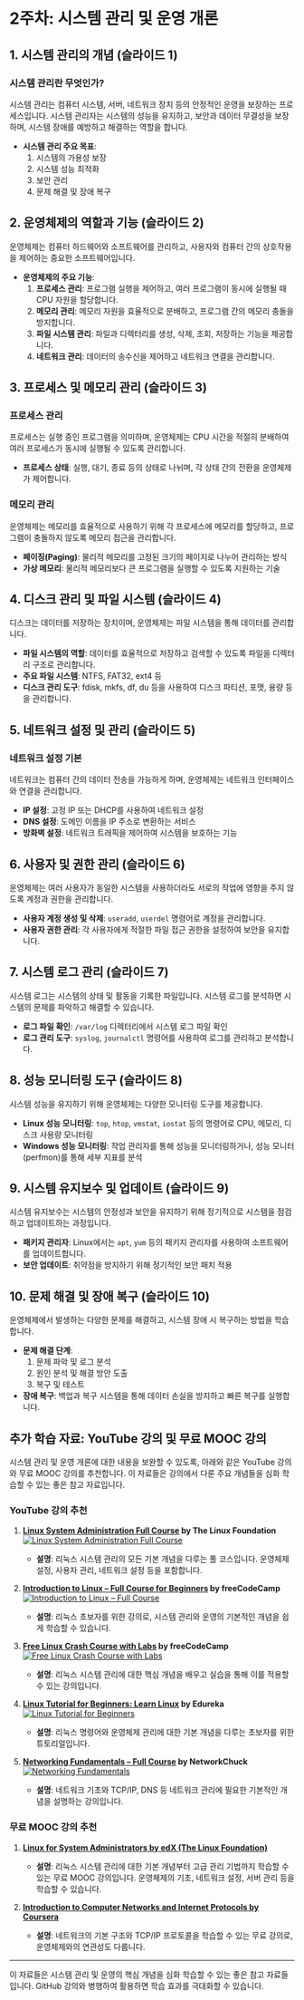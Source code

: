 # 2주차: 시스템 관리 및 운영 개론

## 1. 시스템 관리의 개념 (슬라이드 1)
### 시스템 관리란 무엇인가?
시스템 관리는 컴퓨터 시스템, 서버, 네트워크 장치 등의 안정적인 운영을 보장하는 프로세스입니다. 시스템 관리자는 시스템의 성능을 유지하고, 보안과 데이터 무결성을 보장하며, 시스템 장애를 예방하고 해결하는 역할을 합니다.

- **시스템 관리 주요 목표**:
  1. 시스템의 가용성 보장
  2. 시스템 성능 최적화
  3. 보안 관리
  4. 문제 해결 및 장애 복구

## 2. 운영체제의 역할과 기능 (슬라이드 2)
운영체제는 컴퓨터 하드웨어와 소프트웨어를 관리하고, 사용자와 컴퓨터 간의 상호작용을 제어하는 중요한 소프트웨어입니다.

- **운영체제의 주요 기능**:
  1. **프로세스 관리**: 프로그램 실행을 제어하고, 여러 프로그램이 동시에 실행될 때 CPU 자원을 할당합니다.
  2. **메모리 관리**: 메모리 자원을 효율적으로 분배하고, 프로그램 간의 메모리 충돌을 방지합니다.
  3. **파일 시스템 관리**: 파일과 디렉터리를 생성, 삭제, 조회, 저장하는 기능을 제공합니다.
  4. **네트워크 관리**: 데이터의 송수신을 제어하고 네트워크 연결을 관리합니다.

## 3. 프로세스 및 메모리 관리 (슬라이드 3)
### 프로세스 관리
프로세스는 실행 중인 프로그램을 의미하며, 운영체제는 CPU 시간을 적절히 분배하여 여러 프로세스가 동시에 실행될 수 있도록 관리합니다.

- **프로세스 상태**: 실행, 대기, 종료 등의 상태로 나뉘며, 각 상태 간의 전환을 운영체제가 제어합니다.

### 메모리 관리
운영체제는 메모리를 효율적으로 사용하기 위해 각 프로세스에 메모리를 할당하고, 프로그램이 충돌하지 않도록 메모리 접근을 관리합니다.

- **페이징(Paging)**: 물리적 메모리를 고정된 크기의 페이지로 나누어 관리하는 방식
- **가상 메모리**: 물리적 메모리보다 큰 프로그램을 실행할 수 있도록 지원하는 기술

## 4. 디스크 관리 및 파일 시스템 (슬라이드 4)
디스크는 데이터를 저장하는 장치이며, 운영체제는 파일 시스템을 통해 데이터를 관리합니다.

- **파일 시스템의 역할**: 데이터를 효율적으로 저장하고 검색할 수 있도록 파일을 디렉터리 구조로 관리합니다.
- **주요 파일 시스템**: NTFS, FAT32, ext4 등
- **디스크 관리 도구**: fdisk, mkfs, df, du 등을 사용하여 디스크 파티션, 포맷, 용량 등을 관리합니다.

## 5. 네트워크 설정 및 관리 (슬라이드 5)
### 네트워크 설정 기본
네트워크는 컴퓨터 간의 데이터 전송을 가능하게 하며, 운영체제는 네트워크 인터페이스와 연결을 관리합니다.

- **IP 설정**: 고정 IP 또는 DHCP를 사용하여 네트워크 설정
- **DNS 설정**: 도메인 이름을 IP 주소로 변환하는 서비스
- **방화벽 설정**: 네트워크 트래픽을 제어하여 시스템을 보호하는 기능

## 6. 사용자 및 권한 관리 (슬라이드 6)
운영체제는 여러 사용자가 동일한 시스템을 사용하더라도 서로의 작업에 영향을 주지 않도록 계정과 권한을 관리합니다.

- **사용자 계정 생성 및 삭제**: `useradd`, `userdel` 명령어로 계정을 관리합니다.
- **사용자 권한 관리**: 각 사용자에게 적절한 파일 접근 권한을 설정하여 보안을 유지합니다.

## 7. 시스템 로그 관리 (슬라이드 7)
시스템 로그는 시스템의 상태 및 활동을 기록한 파일입니다. 시스템 로그를 분석하면 시스템의 문제를 파악하고 해결할 수 있습니다.

- **로그 파일 확인**: `/var/log` 디렉터리에서 시스템 로그 파일 확인
- **로그 관리 도구**: `syslog`, `journalctl` 명령어를 사용하여 로그를 관리하고 분석합니다.

## 8. 성능 모니터링 도구 (슬라이드 8)
시스템 성능을 유지하기 위해 운영체제는 다양한 모니터링 도구를 제공합니다.

- **Linux 성능 모니터링**: `top`, `htop`, `vmstat`, `iostat` 등의 명령어로 CPU, 메모리, 디스크 사용량 모니터링
- **Windows 성능 모니터링**: 작업 관리자를 통해 성능을 모니터링하거나, 성능 모니터(perfmon)를 통해 세부 지표를 분석

## 9. 시스템 유지보수 및 업데이트 (슬라이드 9)
시스템 유지보수는 시스템의 안정성과 보안을 유지하기 위해 정기적으로 시스템을 점검하고 업데이트하는 과정입니다.

- **패키지 관리자**: Linux에서는 `apt`, `yum` 등의 패키지 관리자를 사용하여 소프트웨어를 업데이트합니다.
- **보안 업데이트**: 취약점을 방지하기 위해 정기적인 보안 패치 적용

## 10. 문제 해결 및 장애 복구 (슬라이드 10)
운영체제에서 발생하는 다양한 문제를 해결하고, 시스템 장애 시 복구하는 방법을 학습합니다.

- **문제 해결 단계**:
  1. 문제 파악 및 로그 분석
  2. 원인 분석 및 해결 방안 도출
  3. 복구 및 테스트
- **장애 복구**: 백업과 복구 시스템을 통해 데이터 손실을 방지하고 빠른 복구를 실행합니다.


## 추가 학습 자료: YouTube 강의 및 무료 MOOC 강의

시스템 관리 및 운영 개론에 대한 내용을 보완할 수 있도록, 아래와 같은 YouTube 강의와 무료 MOOC 강의를 추천합니다. 이 자료들은 강의에서 다룬 주요 개념들을 심화 학습할 수 있는 좋은 참고 자료입니다.

### YouTube 강의 추천

1. **[Linux System Administration Full Course](https://www.youtube.com/watch?v=UCr04qIB7uc) by The Linux Foundation**  
   [![Linux System Administration Full Course](https://img.youtube.com/vi/UCr04qIB7uc/0.jpg)](https://www.youtube.com/watch?v=UCr04qIB7uc)
   - **설명**: 리눅스 시스템 관리의 모든 기본 개념을 다루는 풀 코스입니다. 운영체제 설정, 사용자 관리, 네트워크 설정 등을 포함합니다.

2. **[Introduction to Linux – Full Course for Beginners](https://www.youtube.com/watch?v=sWbUDq4S6Y8) by freeCodeCamp**  
   [![Introduction to Linux – Full Course](https://img.youtube.com/vi/sWbUDq4S6Y8/0.jpg)](https://www.youtube.com/watch?v=sWbUDq4S6Y8)
   - **설명**: 리눅스 초보자를 위한 강의로, 시스템 관리와 운영의 기본적인 개념을 쉽게 학습할 수 있습니다.

3. **[Free Linux Crash Course with Labs](https://www.freecodecamp.org/news/free-linux-crash-course-with-labs) by freeCodeCamp**  
   [![Free Linux Crash Course with Labs](https://img.youtube.com/vi/0tw8t7wJr-4/0.jpg)](https://www.youtube.com/watch?v=0tw8t7wJr-4)
   - **설명**: 리눅스 시스템 관리에 대한 핵심 개념을 배우고 실습을 통해 이를 적용할 수 있는 강의입니다.

4. **[Linux Tutorial for Beginners: Learn Linux](https://www.youtube.com/watch?v=V8hGKbr7X9c) by Edureka**  
   [![Linux Tutorial for Beginners](https://img.youtube.com/vi/V8hGKbr7X9c/0.jpg)](https://www.youtube.com/watch?v=V8hGKbr7X9c)
   - **설명**: 리눅스 명령어와 운영체제 관리에 대한 기본 개념을 다루는 초보자를 위한 튜토리얼입니다.

5. **[Networking Fundamentals – Full Course](https://www.youtube.com/watch?v=qiQR5rTSshw) by NetworkChuck**  
   [![Networking Fundamentals](https://img.youtube.com/vi/qiQR5rTSshw/0.jpg)](https://www.youtube.com/watch?v=qiQR5rTSshw)
   - **설명**: 네트워크 기초와 TCP/IP, DNS 등 네트워크 관리에 필요한 기본적인 개념을 설명하는 강의입니다.

### 무료 MOOC 강의 추천

1. **[Linux for System Administrators by edX (The Linux Foundation)](https://www.edx.org/course/linuxfoundationx-linux-system-administration)**  
   - **설명**: 리눅스 시스템 관리에 대한 기본 개념부터 고급 관리 기법까지 학습할 수 있는 무료 MOOC 강의입니다. 운영체제의 기초, 네트워크 설정, 서버 관리 등을 학습할 수 있습니다.

2. **[Introduction to Computer Networks and Internet Protocols by Coursera](https://www.coursera.org/learn/computer-networking)**  
   - **설명**: 네트워크의 기본 구조와 TCP/IP 프로토콜을 학습할 수 있는 무료 강의로, 운영체제와의 연관성도 다룹니다.

---

이 자료들은 시스템 관리 및 운영의 핵심 개념을 심화 학습할 수 있는 좋은 참고 자료들입니다. GitHub 강의와 병행하여 활용하면 학습 효과를 극대화할 수 있습니다.

